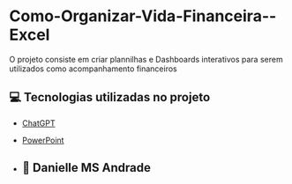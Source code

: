 # Como-Organizar-Vida-Financeira--Excel
 O projeto consiste em criar plannilhas e Dashboards interativos para serem utilizados como acompanhamento financeiros

## 💻 Tecnologias utilizadas no projeto

- [ChatGPT](https://chat.openai.com/) 
- [PowerPoint](https://www.microsoft.com/en/microsoft-365/excel)

- ## 🧠 Danielle MS Andrade
